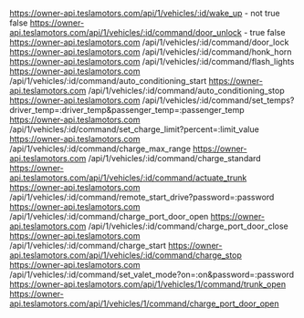 
https://owner-api.teslamotors.com/api/1/vehicles/:id/wake_up - not true false
https://owner-api.teslamotors.com/api/1/vehicles/:id/command/door_unlock - true false
https://owner-api.teslamotors.com /api/1/vehicles/:id/command/door_lock
https://owner-api.teslamotors.com /api/1/vehicles/:id/command/honk_horn
https://owner-api.teslamotors.com /api/1/vehicles/:id/command/flash_lights
https://owner-api.teslamotors.com /api/1/vehicles/:id/command/auto_conditioning_start
https://owner-api.teslamotors.com /api/1/vehicles/:id/command/auto_conditioning_stop
https://owner-api.teslamotors.com /api/1/vehicles/:id/command/set_temps?driver_temp=:driver_temp&passenger_temp=:passenger_temp
https://owner-api.teslamotors.com /api/1/vehicles/:id/command/set_charge_limit?percent=:limit_value
https://owner-api.teslamotors.com /api/1/vehicles/:id/command/charge_max_range
https://owner-api.teslamotors.com /api/1/vehicles/:id/command/charge_standard
https://owner-api.teslamotors.com/api/1/vehicles/:id/command/actuate_trunk
https://owner-api.teslamotors.com /api/1/vehicles/:id/command/remote_start_drive?password=:password
https://owner-api.teslamotors.com /api/1/vehicles/:id/command/charge_port_door_open
https://owner-api.teslamotors.com /api/1/vehicles/:id/command/charge_port_door_close
https://owner-api.teslamotors.com /api/1/vehicles/:id/command/charge_start
https://owner-api.teslamotors.com/api/1/vehicles/:id/command/charge_stop
https://owner-api.teslamotors.com /api/1/vehicles/:id/command/set_valet_mode?on=:on&password=:password
https://owner-api.teslamotors.com/api/1/vehicles/1/command/trunk_open
https://owner-api.teslamotors.com/api/1/vehicles/1/command/charge_port_door_open